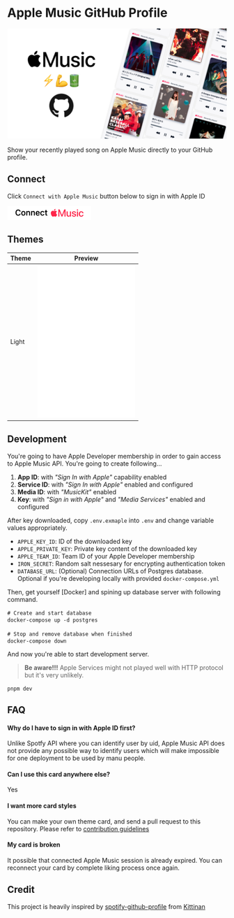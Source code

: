 # Apple Music GitHub Profile

![cover](./img/cover.jpg)

Show your recently played song on Apple Music directly to your GitHub profile.

## Connect

Click `Connect with Apple Music` button below to sign in with Apple ID

[<img alt="connect" src="./img/connect.png" height="32">](https://apple-music.rayriffy.com/api/auth/login)

## Themes

| Theme | Preview |
| ----- | ------- |
| Light | <img alt="light theme" src="./img/light.svg" height="350" /> |

## Development

You're going to have Apple Developer membership in order to gain access to Apple Music API. You're going to create following...

1. **App ID**: with *"Sign In with Apple"* capability enabled
2. **Service ID**: with *"Sign In with Apple"* enabled and configured
3. **Media ID**: with *"MusicKit"* enabled
4. **Key**: with *"Sign in with Apple"* and *"Media Services"* enabled and configured

After key downloaded, copy `.env.exmaple` into `.env` and change variable values appropriately.

- `APPLE_KEY_ID`: ID of the downloaded key
- `APPLE_PRIVATE_KEY`: Private key content of the downloaded key
- `APPLE_TEAM_ID`: Team ID of your Apple Developer membership
- `IRON_SECRET`: Random salt nessesary for encrypting authentication token
- `DATABASE_URL`: (Optional) Connection URLs of Postgres database. Optional if you're developing locally with provided `docker-compose.yml`

Then, get yourself [Docker] and spining up database server with following command.

```
# Create and start database
docker-compose up -d postgres

# Stop and remove database when finished
docker-compose down
```

And now you're able to start development server.
> **Be aware!!!** Apple Services might not played well with HTTP protocol but it's very unlikely.

```
pnpm dev
```

## FAQ

#### Why do I have to sign in with Apple ID first?
Unlike Spotfy API where you can identify user by uid, Apple Music API does not provide any possible way to identify users which will make impossible for one deployment to be used by manu people.

#### Can I use this card anywhere else?
Yes

#### I want more card styles
You can make your own theme card, and send a pull request to this repository. Please refer to [contribution guidelines]()

#### My card is broken
It possible that connected Apple Music session is already expired. You can reconnect your card by complete liking process once again.

## Credit

This project is heavily inspired by [spotify-github-profile](https://github.com/kittinan/spotify-github-profile) from [Kittinan](https://github.com/kittinan)
